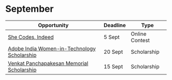 # September

Opportunity|Deadline|Type
----|-----|-----
[She Codes, Indeed](https://www.shecodesindeed.com/) | 5 Sept | Online Contest
[Adobe India Women-in-Technology Scholarship](https://research.adobe.com/adobe-india-women-in-technology-scholarship/) | 20 Sept | Scholarship
[Venkat Panchapakesan Memorial Scholarship](https://buildyourfuture.withgoogle.com/scholarships/venkat-panchapakesan-memorial-scholarship/) | 15 Sept | Scholarship
